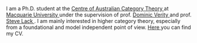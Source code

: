 I am a Ph.D. student at the <a href="https://www.mq.edu.au/research/research-centres-groups-and-facilities/innovative-technologies/centres/centre-of-australian-category-theory-coact">Centre of Australian Category Theory </a> at <a href="https://www.mq.edu.au/">Macquarie University </a> under the supervision of prof. <a href="https://researchers.mq.edu.au/en/persons/dominic-verity">Dominic Verity </a> and prof. <a href="http://maths.mq.edu.au/~slack/">Steve Lack </a>. I am mainly interested in higher category theory, especially from a foundational and model independent point of view. <a href="stuff/Curriculum_Vitae.pdf">Here </a> you can find my CV.

